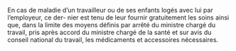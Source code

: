 En cas de maladie d’un travailleur ou de ses enfants logés avec lui par l’employeur, ce der- nier est tenu de leur fournir gratuitement les soins ainsi que, dans la limite des moyens définis par arrêté du ministre chargé du travail, pris après accord du ministre chargé de la santé et sur avis du conseil national du travail, les médicaments et accessoires nécessaires.
